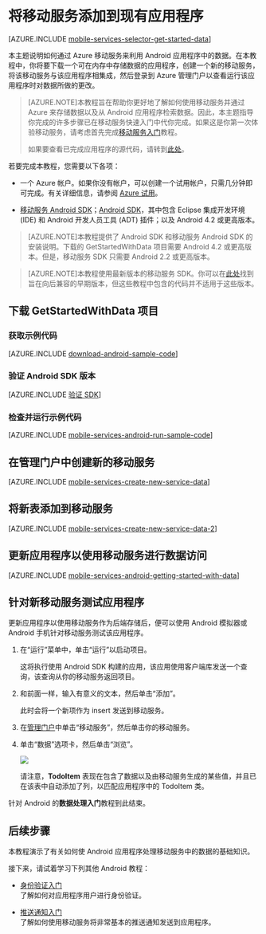 <properties 
	pageTitle="数据处理入门 (Android) | 移动开发人员中心" 
	description="了解如何开始使用移动服务来利用 Android 应用程序中的数据。" 
	services="mobile-services" 
	documentationCenter="android" 
	authors="RickSaling" 
	manager="dwrede" 
	editor=""/>

<tags 
	ms.service="mobile-services" 
	ms.date="08/08/2015" 
	wacn.date="10/03/2015"/>

# 将移动服务添加到现有应用程序

[AZURE.INCLUDE [mobile-services-selector-get-started-data](../includes/mobile-services-selector-get-started-data-EC.md)]

<div class="dev-onpage-video-clear clearfix">
<div class="dev-onpage-left-content">

<p>本主题说明如何通过 Azure 移动服务来利用 Android 应用程序中的数据。在本教程中，你将要下载一个可在内存中存储数据的应用程序，创建一个新的移动服务，将该移动服务与该应用程序相集成，然后登录到 Azure 管理门户以查看运行该应用程序时对数据所做的更改。</p>


> [AZURE.NOTE]本教程旨在帮助你更好地了解如何使用移动服务并通过 Azure 来存储数据以及从 Android 应用程序检索数据。因此，本主题指导你完成的许多步骤已在移动服务快速入门中代你完成。如果这是你第一次体验移动服务，请考虑首先完成[移动服务入门](/documentation/articles/get-started-android-EC)教程。
> 
> 如果要查看已完成应用程序的源代码，请转到[此处](https://github.com/RickSaling/mobile-services-samples/tree/futures/GettingStartedWithData/Android/GetStartedWithData)。

若要完成本教程，您需要以下各项：

+ 一个 Azure 帐户。如果你没有帐户，可以创建一个试用帐户，只需几分钟即可完成。有关详细信息，请参阅 [Azure 试用](/pricing/1rmb-trial/)。 

+ [移动服务 Android SDK]；<a href="http://developer.android.com/intl/zh-cn/sdk/index.html" target="_blank">Android SDK</a>，其中包含 Eclipse 集成开发环境 (IDE) 和 Android 开发人员工具 (ADT) 插件；以及 Android 4.2 或更高版本。

> [AZURE.NOTE]本教程提供了 Android SDK 和移动服务 Android SDK 的安装说明。下载的 GetStartedWithData 项目需要 Android 4.2 或更高版本。但是，移动服务 SDK 只需要 Android 2.2 或更高版本。

<!-- -->

> [AZURE.NOTE]本教程使用最新版本的移动服务 SDK。你可以在<a href="http://go.microsoft.com/fwlink/p/?LinkID=280126">此处</a>找到旨在向后兼容的早期版本，但这些教程中包含的代码并不适用于这些版本。

## <a name="download-app"></a>下载 GetStartedWithData 项目

### 获取示例代码

[AZURE.INCLUDE [download-android-sample-code](../includes/download-android-sample-code-EC.md)]

### 验证 Android SDK 版本

[AZURE.INCLUDE [验证 SDK](../includes/mobile-services-verify-android-sdk-version-EC.md)]


### 检查并运行示例代码

[AZURE.INCLUDE [mobile-services-android-run-sample-code](../includes/mobile-services-android-run-sample-code-EC.md)]

## <a name="create-service"></a>在管理门户中创建新的移动服务

[AZURE.INCLUDE [mobile-services-create-new-service-data](../includes/mobile-services-create-new-service-data.md)]

## <a name="add-table"></a>将新表添加到移动服务

[AZURE.INCLUDE [mobile-services-create-new-service-data-2](../includes/mobile-services-create-new-service-data-2.md)]

## <a name="update-app"></a>更新应用程序以使用移动服务进行数据访问

[AZURE.INCLUDE [mobile-services-android-getting-started-with-data](../includes/mobile-services-android-getting-started-with-data-EC.md)]

## <a name="test-app"></a>针对新移动服务测试应用程序

更新应用程序以使用移动服务作为后端存储后，便可以使用 Android 模拟器或 Android 手机针对移动服务测试该应用程序。

1. 在“运行”菜单中，单击“运行”以启动项目。

	这将执行使用 Android SDK 构建的应用，该应用使用客户端库发送一个查询，该查询从你的移动服务返回项目。

2. 和前面一样，输入有意义的文本，然后单击“添加”。

   	此时会将一个新项作为 insert 发送到移动服务。

3. 在[管理门户]中单击“移动服务”，然后单击你的移动服务。

4. 单击“数据”选项卡，然后单击“浏览”。

   	![][9]
  
   	请注意，**TodoItem** 表现在包含了数据以及由移动服务生成的某些值，并且已在该表中自动添加了列，以匹配应用程序中的 TodoItem 类。

针对 Android 的**数据处理入门**教程到此结束。

## <a name="next-steps"></a>后续步骤

本教程演示了有关如何使 Android 应用程序处理移动服务中的数据的基础知识。

接下来，请试着学习下列其他 Android 教程：

* [身份验证入门]<br/>了解如何对应用程序用户进行身份验证。

* [推送通知入门]<br/>了解如何使用移动服务将非常基本的推送通知发送到应用程序。

<!-- Anchors. -->
[Download the Android app project]: #download-app
[Create the mobile service]: #create-service
[Add a data table for storage]: #add-table
[Update the app to use Mobile Services]: #update-app
[Test the app against Mobile Services]: #test-app
[Next Steps]: #next-steps

<!-- Images. -->

[8]: ./media/mobile-services-android-get-started-data/mobile-dashboard-tab.png
[9]: ./media/mobile-services-android-get-started-data-EC/mobile-todoitem-data-browse.png
[12]: ./media/mobile-services-android-get-started-data/mobile-eclipse-project.png
[13]: ./media/mobile-services-android-get-started-data/mobile-quickstart-startup-android.png
[14]: ./media/mobile-services-android-get-started-data/mobile-services-import-android-workspace.png
[15]: ./media/mobile-services-android-get-started-data/mobile-services-import-android-project.png


<!-- URLs. -->
[身份验证入门]: /documentation/articles/mobile-services-android-get-started-users
[推送通知入门]: /documentation/articles/mobile-services-javascript-backend-android-get-started-push-EC

[Azure Management Portal]: https://manage.windowsazure.cn/
[管理门户]: https://manage.windowsazure.cn/
[移动服务 Android SDK]: http://aka.ms/Iajk6q
[GitHub]: http://go.microsoft.com/fwlink/p/?LinkID=282122
[Android SDK]: http://developer.android.com/intl/zh-cn/sdk/index.html

<!---HONumber=71-->